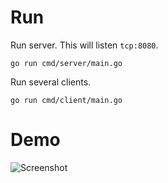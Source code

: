 # Run
 Run server. This will listen `tcp:8080`.

```go run cmd/server/main.go```

 Run several clients.

```go run cmd/client/main.go```
# Demo
![Screenshot](assets/chat.png)